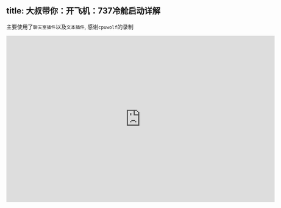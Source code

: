 title: 大叔带你：开飞机：737冷舱启动详解
---

主要使用了`聊天室插件`以及`文本插件`, 感谢`cpuwolf`的录制

<iframe src="https://v.douyu.com/video/share/index?vid=285BAvqma2yvG4Lm" frameborder="0" allowfullscreen="true" width="704" height="436"></iframe> 